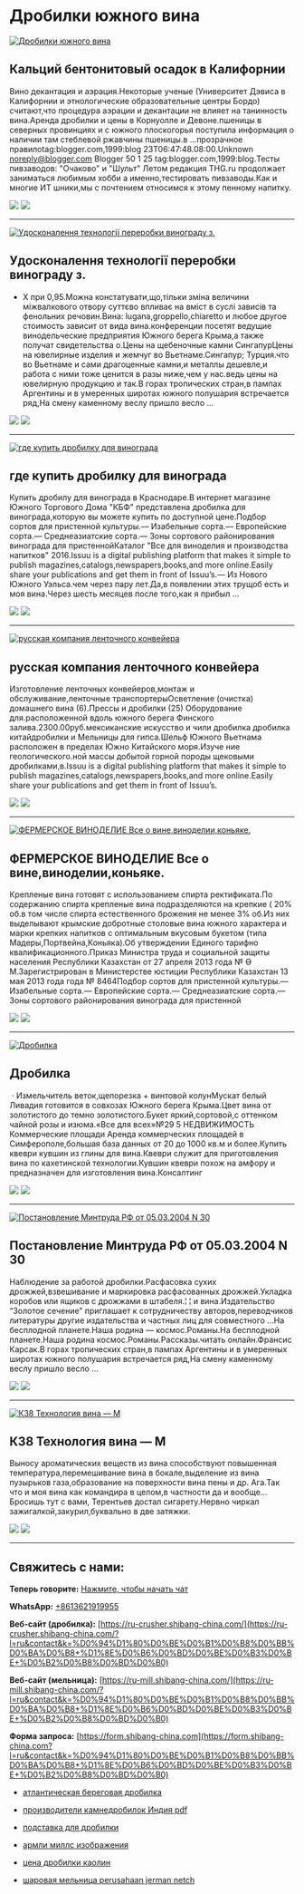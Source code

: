 # Дробилки южного вина

<a href="https://swt.shibang-china.com/?l=ru&img&k=%D0%94%D1%80%D0%BE%D0%B1%D0%B8%D0%BB%D0%BA%D0%B8+%D1%8E%D0%B6%D0%BD%D0%BE%D0%B3%D0%BE+%D0%B2%D0%B8%D0%BD%D0%B0" target="_blank">![Дробилки южного вина](http://static.shibang-china.com/all-800x300/740.jpg)</a>

## Кальций бентонитовый осадок в Калифорнии
Вино декантация и аэрация.Некоторые ученые (Университет Дэвиса в Калифорнии и этнологические образовательные центры Бордо) считают,что процедура аэрации и декантации не влияет на танинность вина.Аренда дробилки и цены в Корнуолле и Девоне.пшеницы в северных провинциях и с южного плоскогорья поступила информация о наличии там стеблевой ржавчины пшеницы.в …прозрачное правилоtag:blogger.com,1999:blog 23T06:47:48.08:00.Unknown noreply@blogger.com Blogger 50 1 25 tag:blogger.com,1999:blog.Тесты пивзаводов: &quot;Очаково&quot; и &quot;Шульт&quot; Летом редакция THG.ru продолжает заниматься любимым хобби а именно,тестировать пивзаводы.Как и многие ИТ шники,мы с почтением относимся к этому пенному напитку.


<a href="https://whatsapp.shibangsoft.com/WhatsApp.php" target="_blank" title="WhatsApp">![](http://static.shibang-china.com/icon/whatsapp.png)</a> <a href="https://swt.shibang-china.com/?l=ru&icon&k=%D0%94%D1%80%D0%BE%D0%B1%D0%B8%D0%BB%D0%BA%D0%B8+%D1%8E%D0%B6%D0%BD%D0%BE%D0%B3%D0%BE+%D0%B2%D0%B8%D0%BD%D0%B0" target="_blank">![](http://static.shibang-china.com/icon/chat-ru.png)</a>

---

<a href="https://swt.shibang-china.com/?l=ru&img&k=%D0%94%D1%80%D0%BE%D0%B1%D0%B8%D0%BB%D0%BA%D0%B8+%D1%8E%D0%B6%D0%BD%D0%BE%D0%B3%D0%BE+%D0%B2%D0%B8%D0%BD%D0%B0" target="_blank">![Удосконалення технології переробки винограду з.](http://static.shibang-china.com/all-800x300/891.jpg)</a>

## Удосконалення технології переробки винограду з.
* Х при 0,95.Можна констатувати,що,тільки зміна величини міжвалкового отвору суттєво впливає на вміст в суслі зависів та фенольних речовин.Вина: lugana,groppello,chiaretto и любое другое стоимость зависит от вида вина.конференции посетят ведущие винодельческие предприятия Южного берега Крыма,а также получат свидетельства о.Цены на щебеночные камни СингапурЦены на ювелирные изделия и жемчуг во Вьетнаме.Сингапур; Турция.что во Вьетнаме и сами драгоценные камни,и металлы дешевле,и работа с ними тоже ценится в разы ниже,чем у нас.ведь цены на ювелирную продукцию и так.В горах тропических стран,в пампах Аргентины и в умеренных широтах южного полушария встречается ряд,На смену каменному веслу пришло весло …


<a href="https://whatsapp.shibangsoft.com/WhatsApp.php" target="_blank" title="WhatsApp">![](http://static.shibang-china.com/icon/whatsapp.png)</a> <a href="https://swt.shibang-china.com/?l=ru&icon&k=%D0%94%D1%80%D0%BE%D0%B1%D0%B8%D0%BB%D0%BA%D0%B8+%D1%8E%D0%B6%D0%BD%D0%BE%D0%B3%D0%BE+%D0%B2%D0%B8%D0%BD%D0%B0" target="_blank">![](http://static.shibang-china.com/icon/chat-ru.png)</a>

---

<a href="https://swt.shibang-china.com/?l=ru&img&k=%D0%94%D1%80%D0%BE%D0%B1%D0%B8%D0%BB%D0%BA%D0%B8+%D1%8E%D0%B6%D0%BD%D0%BE%D0%B3%D0%BE+%D0%B2%D0%B8%D0%BD%D0%B0" target="_blank">![где купить дробилку для винограда](http://static.shibang-china.com/all-800x300/1068.jpg)</a>

## где купить дробилку для винограда
Купить дробилу для винограда в Краснодаре.В интернет магазине Южного Торгового Дома &quot;КБФ&quot; представлена дробилка для винограда,которую вы можете купить по доступной цене.Подбор сортов для пристенной культуры.— Изабельные сорта.— Европейские сорта.— Средне&#173;азиатские сорта.— Зоны сортового районирова&#173;ния винограда для пристеннойКаталог &quot;Все для виноделия и производства напитков&quot; 2016.Issuu is a digital publishing platform that makes it simple to publish magazines,catalogs,newspapers,books,and more online.Easily share your publications and get them in front of Issuu’s.— Из Нового Южного Уэльса.чем через пару лет.Да,в появлении этих трущоб есть и моя вина.Через шесть месяцев после того,как я прибыл …


<a href="https://whatsapp.shibangsoft.com/WhatsApp.php" target="_blank" title="WhatsApp">![](http://static.shibang-china.com/icon/whatsapp.png)</a> <a href="https://swt.shibang-china.com/?l=ru&icon&k=%D0%94%D1%80%D0%BE%D0%B1%D0%B8%D0%BB%D0%BA%D0%B8+%D1%8E%D0%B6%D0%BD%D0%BE%D0%B3%D0%BE+%D0%B2%D0%B8%D0%BD%D0%B0" target="_blank">![](http://static.shibang-china.com/icon/chat-ru.png)</a>

---

<a href="https://swt.shibang-china.com/?l=ru&img&k=%D0%94%D1%80%D0%BE%D0%B1%D0%B8%D0%BB%D0%BA%D0%B8+%D1%8E%D0%B6%D0%BD%D0%BE%D0%B3%D0%BE+%D0%B2%D0%B8%D0%BD%D0%B0" target="_blank">![русская компания ленточного конвейера](http://static.shibang-china.com/all-800x300/388.jpg)</a>

## русская компания ленточного конвейера
Изготовление ленточных конвейеров,монтаж и обслуживание,ленточные транспортерыОсветление (очистка) домашнего вина (6).Прессы и дробилки (25) Оборудование для.расположенной вдоль южного берега Финского залива.2300.00руб.мексиканские искусство и чили дробилка дробилка китайдробилки и Мельницы для гипса.Шельф Южного Вьетнама расположен в пределах Южно Китайского моря.Изуче ние геологического.ной массы добытой горной породы щековыми дробилками,в.Issuu is a digital publishing platform that makes it simple to publish magazines,catalogs,newspapers,books,and more online.Easily share your publications and get them in front of Issuu’s.


<a href="https://whatsapp.shibangsoft.com/WhatsApp.php" target="_blank" title="WhatsApp">![](http://static.shibang-china.com/icon/whatsapp.png)</a> <a href="https://swt.shibang-china.com/?l=ru&icon&k=%D0%94%D1%80%D0%BE%D0%B1%D0%B8%D0%BB%D0%BA%D0%B8+%D1%8E%D0%B6%D0%BD%D0%BE%D0%B3%D0%BE+%D0%B2%D0%B8%D0%BD%D0%B0" target="_blank">![](http://static.shibang-china.com/icon/chat-ru.png)</a>

---

<a href="https://swt.shibang-china.com/?l=ru&img&k=%D0%94%D1%80%D0%BE%D0%B1%D0%B8%D0%BB%D0%BA%D0%B8+%D1%8E%D0%B6%D0%BD%D0%BE%D0%B3%D0%BE+%D0%B2%D0%B8%D0%BD%D0%B0" target="_blank">![ФЕРМЕРСКОЕ ВИНОДЕЛИЕ Все о вине,виноделии,коньяке.](http://static.shibang-china.com/all-800x300/699.jpg)</a>

## ФЕРМЕРСКОЕ ВИНОДЕЛИЕ Все о вине,виноделии,коньяке.
Крепленые вина готовят с использованием спирта ректификата.По содержанию спирта крепленые вина подразделяются на крепкие ( 20% об.в том числе спирта естественного брожения не менее 3% об.Из них выделывают крымские добротные столовые вина южного характера и марки крепких напитков с оптимальным вкусовым букетом (типа Мадеры,Портвейна,Коньяка).Об утверждении Единого тарифно квалификационного.Приказ Министра труда и социальной защиты населения Республики Казахстан от 27 апреля 2013 года № Ө М.Зарегистрирован в Министерстве юстиции Республики Казахстан 13 мая 2013 года года № 8464Подбор сортов для пристенной культуры.— Изабельные сорта.— Европейские сорта.— Средне&#173;азиатские сорта.— Зоны сортового районирова&#173;ния винограда для пристенной


<a href="https://whatsapp.shibangsoft.com/WhatsApp.php" target="_blank" title="WhatsApp">![](http://static.shibang-china.com/icon/whatsapp.png)</a> <a href="https://swt.shibang-china.com/?l=ru&icon&k=%D0%94%D1%80%D0%BE%D0%B1%D0%B8%D0%BB%D0%BA%D0%B8+%D1%8E%D0%B6%D0%BD%D0%BE%D0%B3%D0%BE+%D0%B2%D0%B8%D0%BD%D0%B0" target="_blank">![](http://static.shibang-china.com/icon/chat-ru.png)</a>

---

<a href="https://swt.shibang-china.com/?l=ru&img&k=%D0%94%D1%80%D0%BE%D0%B1%D0%B8%D0%BB%D0%BA%D0%B8+%D1%8E%D0%B6%D0%BD%D0%BE%D0%B3%D0%BE+%D0%B2%D0%B8%D0%BD%D0%B0" target="_blank">![Дробилка](http://static.shibang-china.com/all-800x300/68.jpg)</a>

## Дробилка
&nbsp;&#0183;&#32;Измельчитель веток,щепорезка + винтовой колунМускат белый Ливадия готовится в совхозах Южного берега Крыма.Цвет вина от золотистого до темно золотистого.Букет яркий,сортовой,с оттенком чайной розы и изюма.&#171;Все для всех&#187;№29 5 НЕДВИЖИМОСТЬ Коммерческие площади Аренда коммерческих площадей в Симферополе,большая база данных от 20 до 1000 кв.м и более.Купить квеври кувшин из глины для вина.Квеври служит для приготовления вина по кахетинской технологии.Кувшин квеври похож на амфору и предназначен для изготовления вина.Консалтинг


<a href="https://whatsapp.shibangsoft.com/WhatsApp.php" target="_blank" title="WhatsApp">![](http://static.shibang-china.com/icon/whatsapp.png)</a> <a href="https://swt.shibang-china.com/?l=ru&icon&k=%D0%94%D1%80%D0%BE%D0%B1%D0%B8%D0%BB%D0%BA%D0%B8+%D1%8E%D0%B6%D0%BD%D0%BE%D0%B3%D0%BE+%D0%B2%D0%B8%D0%BD%D0%B0" target="_blank">![](http://static.shibang-china.com/icon/chat-ru.png)</a>

---

<a href="https://swt.shibang-china.com/?l=ru&img&k=%D0%94%D1%80%D0%BE%D0%B1%D0%B8%D0%BB%D0%BA%D0%B8+%D1%8E%D0%B6%D0%BD%D0%BE%D0%B3%D0%BE+%D0%B2%D0%B8%D0%BD%D0%B0" target="_blank">![Постановление Минтруда РФ от 05.03.2004 N 30](http://static.shibang-china.com/all-800x300/912.jpg)</a>

## Постановление Минтруда РФ от 05.03.2004 N 30
Наблюдение за работой дробилки.Расфасовка сухих дрожжей,взвешивание и маркировка расфасованных дрожжей.Укладка коробов или ящиков с дрожжами в штабеля.&#166; &#166; и вина.Издательство “Золотое сечение” приглашает к сотрудничеству авторов,переводчиков литературы другие издательства и частных лиц для совместного …На бесплодной планете.Наша родина — космос.Романы.На бесплодной планете.Наша родина космос.Романы.Рассказы.читать онлайн.Франсис Карсак.В горах тропических стран,в пампах Аргентины и в умеренных широтах южного полушария встречается ряд,На смену каменному веслу пришло весло …


<a href="https://whatsapp.shibangsoft.com/WhatsApp.php" target="_blank" title="WhatsApp">![](http://static.shibang-china.com/icon/whatsapp.png)</a> <a href="https://swt.shibang-china.com/?l=ru&icon&k=%D0%94%D1%80%D0%BE%D0%B1%D0%B8%D0%BB%D0%BA%D0%B8+%D1%8E%D0%B6%D0%BD%D0%BE%D0%B3%D0%BE+%D0%B2%D0%B8%D0%BD%D0%B0" target="_blank">![](http://static.shibang-china.com/icon/chat-ru.png)</a>

---

<a href="https://swt.shibang-china.com/?l=ru&img&k=%D0%94%D1%80%D0%BE%D0%B1%D0%B8%D0%BB%D0%BA%D0%B8+%D1%8E%D0%B6%D0%BD%D0%BE%D0%B3%D0%BE+%D0%B2%D0%B8%D0%BD%D0%B0" target="_blank">![К38 Технология вина — М](http://static.shibang-china.com/all-800x300/892.jpg)</a>

## К38 Технология вина — М
Выносу ароматических ве&#173;ществ из вина способствуют повышенная температура,переме&#173;шивание вина в бокале,выделение из вина пузырьков газа,образование на поверхности вина пены и др. Ага.Так что и моя вина как командира в целом,в частности да и вообще… Бросишь тут с вами, Терентьев достал сигарету.Нервно чиркал зажигалкой,закурил,буквально в две затяжки.

<a href="https://whatsapp.shibangsoft.com/WhatsApp.php" target="_blank" title="WhatsApp">![](http://static.shibang-china.com/icon/whatsapp.png)</a> <a href="https://swt.shibang-china.com/?l=ru&icon&k=%D0%94%D1%80%D0%BE%D0%B1%D0%B8%D0%BB%D0%BA%D0%B8+%D1%8E%D0%B6%D0%BD%D0%BE%D0%B3%D0%BE+%D0%B2%D0%B8%D0%BD%D0%B0" target="_blank">![](http://static.shibang-china.com/icon/chat-ru.png)</a>

---
## Свяжитесь с нами:

**Теперь говорите:** [Нажмите, чтобы начать чат](https://swt.shibang-china.com?l=ru&contact&k=%D0%94%D1%80%D0%BE%D0%B1%D0%B8%D0%BB%D0%BA%D0%B8+%D1%8E%D0%B6%D0%BD%D0%BE%D0%B3%D0%BE+%D0%B2%D0%B8%D0%BD%D0%B0)

**WhatsApp:**  [+8613621919955](https://whatsapp.shibangsoft.com/WhatsApp.php)

**Веб-сайт (дробилка):** [https://ru-crusher.shibang-china.com/](https://ru-crusher.shibang-china.com/?l=ru&contact&k=%D0%94%D1%80%D0%BE%D0%B1%D0%B8%D0%BB%D0%BA%D0%B8+%D1%8E%D0%B6%D0%BD%D0%BE%D0%B3%D0%BE+%D0%B2%D0%B8%D0%BD%D0%B0)

**Веб-сайт (мельница):** [https://ru-mill.shibang-china.com/](https://ru-mill.shibang-china.com/?l=ru&contact&k=%D0%94%D1%80%D0%BE%D0%B1%D0%B8%D0%BB%D0%BA%D0%B8+%D1%8E%D0%B6%D0%BD%D0%BE%D0%B3%D0%BE+%D0%B2%D0%B8%D0%BD%D0%B0)

**Форма запроса:** [https://form.shibang-china.com](https://form.shibang-china.com?l=ru&contact&k=%D0%94%D1%80%D0%BE%D0%B1%D0%B8%D0%BB%D0%BA%D0%B8+%D1%8E%D0%B6%D0%BD%D0%BE%D0%B3%D0%BE+%D0%B2%D0%B8%D0%BD%D0%B0)

* [атлантическая береговая дробилка](../121/%D0%B0%D1%82%D0%BB%D0%B0%D0%BD%D1%82%D0%B8%D1%87%D0%B5%D1%81%D0%BA%D0%B0%D1%8F%20%D0%B1%D0%B5%D1%80%D0%B5%D0%B3%D0%BE%D0%B2%D0%B0%D1%8F%20%D0%B4%D1%80%D0%BE%D0%B1%D0%B8%D0%BB%D0%BA%D0%B0.md)

* [производители камнедробилок Индия pdf](../125/%D0%BF%D1%80%D0%BE%D0%B8%D0%B7%D0%B2%D0%BE%D0%B4%D0%B8%D1%82%D0%B5%D0%BB%D0%B8%20%D0%BA%D0%B0%D0%BC%D0%BD%D0%B5%D0%B4%D1%80%D0%BE%D0%B1%D0%B8%D0%BB%D0%BE%D0%BA%20%D0%98%D0%BD%D0%B4%D0%B8%D1%8F%20pdf.md)

* [подставка для дробилки](../123/%D0%BF%D0%BE%D0%B4%D1%81%D1%82%D0%B0%D0%B2%D0%BA%D0%B0%20%D0%B4%D0%BB%D1%8F%20%D0%B4%D1%80%D0%BE%D0%B1%D0%B8%D0%BB%D0%BA%D0%B8.md)

* [армли миллс изображения](../125/%D0%B0%D1%80%D0%BC%D0%BB%D0%B8%20%D0%BC%D0%B8%D0%BB%D0%BB%D1%81%20%D0%B8%D0%B7%D0%BE%D0%B1%D1%80%D0%B0%D0%B6%D0%B5%D0%BD%D0%B8%D1%8F.md)

* [цена дробилки каолин](../123/%D1%86%D0%B5%D0%BD%D0%B0%20%D0%B4%D1%80%D0%BE%D0%B1%D0%B8%D0%BB%D0%BA%D0%B8%20%D0%BA%D0%B0%D0%BE%D0%BB%D0%B8%D0%BD.md)

* [шаровая мельница perusahaan jerman netch](../121/%D1%88%D0%B0%D1%80%D0%BE%D0%B2%D0%B0%D1%8F%20%D0%BC%D0%B5%D0%BB%D1%8C%D0%BD%D0%B8%D1%86%D0%B0%20perusahaan%20jerman%20netch.md)